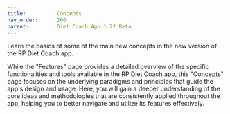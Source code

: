 ```yaml
---
title:          Concepts
nav_order:      200
parent:         Diet Coach App 1.22 Beta
---
```


Learn the basics of some of the main new concepts in the new version of the RP Diet Coach app.

While the "Features" page provides a detailed overview of the specific functionalities and tools available in the RP Diet Coach app, this "Concepts" page focuses on the underlying paradigms and principles that guide the app's design and usage. Here, you will gain a deeper understanding of the core ideas and methodologies that are consistently applied throughout the app, helping you to better navigate and utilize its features effectively.